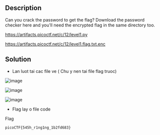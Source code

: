 ## Description
Can you crack the password to get the flag?
Download the password checker here and you'll need the encrypted flag in the same directory too.

https://artifacts.picoctf.net/c/12/level1.py

https://artifacts.picoctf.net/c/12/level1.flag.txt.enc

## Solution

- Lan luot tai cac file ve ( Chu y nen tai file flag truoc)

![image](https://github.com/yeuubonn2k4/Pico/assets/161863346/273a3014-0287-4e96-8f7d-2886c25cdcf5)

![image](https://github.com/yeuubonn2k4/Pico/assets/161863346/a5cbd6e7-7fcf-4a2d-bb99-4170b6c328cb)

![image](https://github.com/yeuubonn2k4/Pico/assets/161863346/945d1d85-8584-40fa-b6be-21daf672bf18)

- Flag lay o file code

Flag

`
picoCTF{545h_r1ng1ng_1b2fd683}
`
